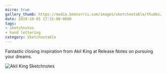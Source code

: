 ```yaml
---
micro: true
gallery_thumb: https://media.bennorris.com/images/sketchnotable/thumbs/release-notes-2019-king.jpg
date: 2019-10-05 17:31:00-0600
tags:
- sketchnotes
- hand lettering
category: Sketchnotable
---
```


Fantastic closing inspiration from Akil King at Release Notes on pursuing your dreams.

![Akil King Sketchnotes](https://media.bennorris.com/images/sketchnotable/release-notes-2019/release-notes-2019-king.jpg)